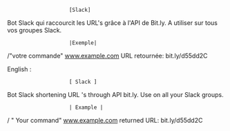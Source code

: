                         [Slack]
Bot Slack qui raccourcit les URL's grâce à l'API de Bit.ly.
A utiliser sur tous vos groupes Slack.

                        |Exemple|
/"votre commande" www.example.com
URL retournée: bit.ly/d55dd2C



English :

                        [ Slack ]
Bot Slack shortening URL 's through API bit.ly.
Use on all your Slack groups.

                        | Example |
/ " Your command" www.example.com
returned URL: bit.ly/d55dd2C
